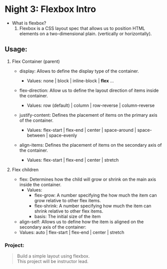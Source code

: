 # Night 3: Flexbox Intro

- What is flexbox?
  1.  Flexbox is a CSS layout spec that allows us to position HTML elements on a two-dimensional plain. (vertically or horizontally).

## Usage:

1.  Flex Container (parent)

    - display: Allows to define the display type of the container.

      - Values: none | block | inline-block | **flex** ...

    - flex-direction: Allow us to define the layout direction of items inside the container.
      - Values: row (default) | column | row-reverse | column-reverse
    - justify-content: Defines the placement of items on the primary axis of the container.
      - Values: flex-start | flex-end | center | space-around | space-between | space-evenly
    - align-items: Defines the placement of items on the secondary axis of the container.
      - Values: flex-start | flex-end | center | stretch

2.  Flex children

    - flex: Determines how the child will grow or shrink on the main axis inside the container.
      - Values:
        - flex-grow: A number specifying the how much the item can grow relative to other flex items.
        - flex-shrink: A number specifying how much the item can shrink relative to other flex items.
        - basis: The initial size of the item
    - align-self: Allows us to define how the item is aligned on the secondary axis of the container:
    - Values: auto | flex-start | flex-end | center | stretch

### Project:

> Build a simple layout using flexbox.  
> This project will be instructor lead.
